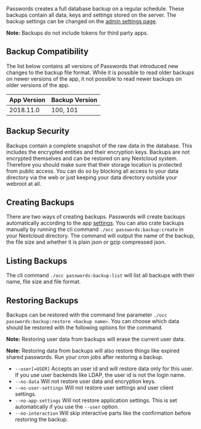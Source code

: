 Passwords creates a full database backup on a regular schedule.
These backups contain all data, keys and settings stored on the server.
The backup settings can be changed on the [admin settings page](./Administrative-Settings#Backup-Settings).

**Note:** Backups do not include tokens for third party apps.

## Backup Compatibility
The list below contains all versions of Passwords that introduced new changes to the backup file format.
While it is possible to read older backups on newer versions of the app, it not possible to read newer backups on older versions of the app.

| App Version | Backup Version |
| --- | --- |
| 2018.11.0 | 100, 101 |

## Backup Security
Backups contain a complete snapshot of the raw data in the database.
This includes the encrypted entities and their encryption keys.
Backups are not encrypted themselves and can be restored on any Nextcloud system.
Therefore you should make sure that their storage location is protected from public access.
You can do so by blocking all access to your data directory via the web or just keeping your data directory outside your webroot at all.


## Creating Backups
There are two ways of creating backups.
Passwords will create backups automatically according to the app [settings](./Administrative-Settings#Backup-Settings).
You can also crate backups manually by running the cli command `./occ passwords:backup:create` in your Nextcloud directory.
The command will output the name of the backup, the file size and whether it is plain json or gzip compressed json.

## Listing Backups
The cli command `./occ passwords:backup:list` will list all backups with their name, file size and file format.

## Restoring Backups
Backups can be restored with the command line parameter `./occ passwords:backup:restore <backup name>`.
You can choose which data should be restored with the following options for the command.

**Note:** Restoring user data from backups will erase the current user data.

**Note:** Restoring data from backups will also restore things like expired shared passwords. Run your cron jobs after restoring a backup.

* `--user[=USER]` Accepts an user id and will restore data only for this user. If you use user backends like LDAP, the user id is not the login name.
* `--no-data` Will not restore user data and encryption keys.
* `--no-user-settings` Will not restore user settings and user client settings.
* `--no-app-settings` Will not restore application settings. This is set automatically if you use the `--user` option.
* `--no-interaction` Will skip interactive parts like the confirmation before restoring the backup.

